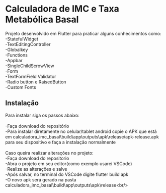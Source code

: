# Calculadora de IMC e Taxa Metabólica Basal

Projeto desenvolvido em Flutter para praticar alguns conhecimentos como:<br/>
-StatefulWidget<br/>
-TextEditingController<br/>
-Globalkey<br/>
-Functions<br/>
-Appbar<br/>
-SingleChildScrowView<br/>
-Form<br/>
-TextFormField Validator<br/>
-Radio button e RaisedButton<br/>
-Custom Fonts<br/>

## Instalação

Para instalar siga os passos abaixo:<br/>
<br/>
-Faça download do repositório<br/>
-Para instalar diretamente no celular/tablet android copie o APK que está em calculadora_imc_basal\build\app\outputs\apk\release\apk-release.apk para seu dispositivo e faça a instalação normalmente<br/>
<br/>
Caso queira realizar alterações no projeto:<br/>
-Faça download do repositorio<br/>
-Abra o projeto em seu editor(como exemplo usarei VSCode)<br/>
-Realize as alterações e salve<br/>
-Após salvar, no terminal do VSCode digite flutter build apk<br/>
-O novo apk será gerado na pasta calculadora_imc_basal\build\app\outputs\apk\release\<br/>
